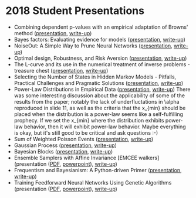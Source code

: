# 2018 Student Presentations

* Combining dependent p-values with an empirical adaptation of Browns' method ([presentation](StudentPresentations/Oral%20presentation%20Slides,%20Loui%20Wentzel%20(vln585)%20and%20Christian%20Starup%20(plf981).pdf), [write-up](StudentPresentations/Oral%20presentation%20Write-up,%20Loui%20Wentzel%20(vln585)%20and%20Christian%20Starup%20(plf981).pdf))
* Bayes factors: Evaluating evidence for models ([presentation](StudentPresentations/Bayes_factor_JSJslides.pdf), [write-up](StudentPresentations/Bayes_factors_Jonas_S_Juul.pdf))
* NoiseOut: A Simple Way to Prune Neural Networks ([presentation](StudentPresentations/presentation_pruning_neural_network.pdf), [write-up](StudentPresentations/Pruning_Neural_Network.pdf))
* Optimal design, Robustness, and Risk Aversion ([presentation](StudentPresentations/Optimal%20design,%20Robustness%20and%20Risk%20Aversion.pdf), [write-up](StudentPresentations/ArticleSummary_StorehaugDetha.pdf))
* The L-curve and its use in the numerical treatment of inverse problems - treasure chest ([presentation](StudentPresentations/L_curve_by_ChristianHolme.pdf), [write-up](StudentPresentations/Summary_ChristianHolme.pdf))
* Selecting the Number of States in Hidden Markov Models - Pitfalls, Practical Challenges and Pragmatic Solutions ([presentation](StudentPresentations/HMM%20presentation_SimonJohannes.pdf), [write-up](StudentPresentations/Hidden_Markov_Model__Advanced_Methods_Simon_Johannes.pdf))
* Power-Law Distributions in Empirical Data ([presentation](StudentPresentations/xvm706-presentation.pdf), [write-up](StudentPresentations/xvm706-article-summary.pdf)) There was some interesting discussion about the applicability of some of the results from the paper; notably the lack of underfluctations in \alpha reproduced in slide 11, as well as the criteria that the x_{min} should be placed when the distribution is a power-law seems like a self-fulfilling prophecy. If we set the x_{min} where the distribution exhibits power-law behavior, then it will exhibit power-law behavior. Maybe everything is okay, but it's still good to be critical and ask questions :-)
* Sum of Weighted Poisson Events ([presentation](StudentPresentations/SummedPoissonWeightsPresentation.pdf), [write-up](StudentPresentations/ArticleWriteUp_EsbenRasmussen_LukasEhrke.pdf))
* Gaussian Process ([presentation](StudentPresentations/GaussianProcessSlides.html), [write-up](StudentPresentations/Summary%20-%20Mathias%20Engel%20-%20Gaussian%20Processes.pdf))
* Bayesian Blocks ([presentation](StudentPresentations/BayBlockBeamer.pdf), [write-up](StudentPresentations/Sofie_Ida_OrPres.pdf))
* Ensemble Samplers with Affine Invariance [EMCEE walkers] (presentation ([PDF](StudentPresentations/affine%20trans.pdf), [powerpoint](StudentPresentations/affine%20trans.pptx)), [write-up](StudentPresentations/ensemble-samplers-affine-2.pdf))
* Frequentism and Bayesianism: A Python-driven Primer ([presentation](StudentPresentations/FreqBayes_Presentation.pdf), [write-up](StudentPresentations/FreqBayes_Article_summary.pdf))
* Training Feedforward Neural Networks Using Genetic Algorithms (presentation ([PDF](StudentPresentations/Training%20Feedforward%20Neural%20Networks%20Using%20Genetic%20Algorithms%20(2).pdf), [powerpoint](StudentPresentations/Training%20Feedforward%20Neural%20Networks%20Using%20Genetic%20Algorithms%20(2).pptx)), [write-up](StudentPresentations/Training%20Feedforward%20Neural%20Networks%20Using%20Genetic%20Algorithms_Write-up.pdf))
